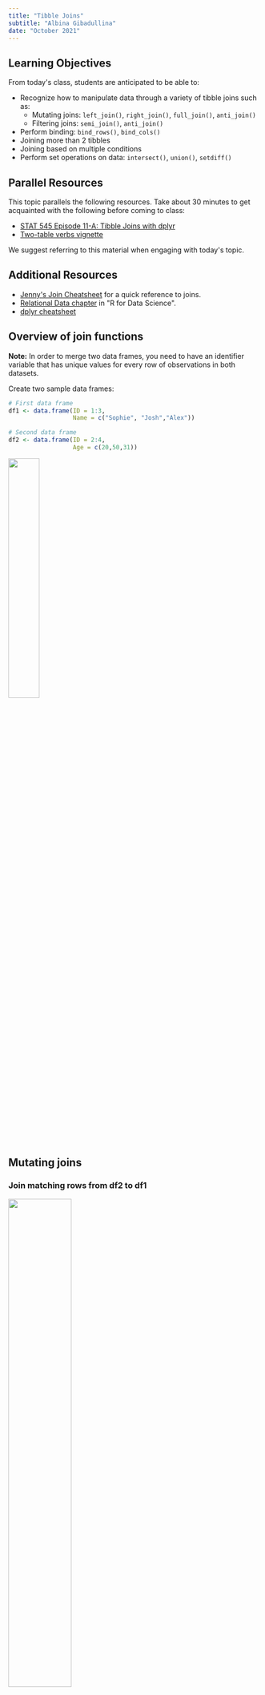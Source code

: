 ```yaml
---
title: "Tibble Joins"
subtitle: "Albina Gibadullina"
date: "October 2021"
---
```


## Learning Objectives

From today's class, students are anticipated to be able to:

-   Recognize how to manipulate data through a variety of tibble joins such as:
    -   Mutating joins: `left_join()`, `right_join()`, `full_join()`, `anti_join()`
    -   Filtering joins: `semi_join()`, `anti_join()`
-   Perform binding: `bind_rows()`, `bind_cols()`
-   Joining more than 2 tibbles
-   Joining based on multiple conditions
-   Perform set operations on data: `intersect()`, `union()`, `setdiff()`

## Parallel Resources

This topic parallels the following resources. Take about 30 minutes to get acquainted with the following before coming to class:

-   [STAT 545 Episode 11-A: Tibble Joins with dplyr](https://youtu.be/YAdX9MVRY1c)
-   [Two-table verbs vignette](https://cran.r-project.org/web/packages/dplyr/vignettes/two-table.html)

We suggest referring to this material when engaging with today's topic.

## Additional Resources

-   [Jenny's Join Cheatsheet](https://stat545.com/join-cheatsheet.html) for a quick reference to joins.
-   [Relational Data chapter](https://r4ds.had.co.nz/relational-data.html) in "R for Data Science".
-   [dplyr cheatsheet](https://rstudio.com/wp-content/uploads/2015/02/data-wrangling-cheatsheet.pdf)

## Overview of join functions

**Note:** In order to merge two data frames, you need to have an identifier variable that has unique values for every row of observations in both datasets.

Create two sample data frames:

``` r
# First data frame
df1 <- data.frame(ID = 1:3,                     
                  Name = c("Sophie", "Josh","Alex"))

# Second data frame
df2 <- data.frame(ID = 2:4,                      
                  Age = c(20,50,31))
```

<img src="tutorials/tibble_join/images/df.png" id="id" class="class" style="width:35.0%" style="height:35.0%" />

## Mutating joins

### Join matching rows from df2 to df1

<img src="images/left_join.png" id="id" class="class" style="width:50.0%" style="height:50.0%" />

``` r
left_join(df1, df2, by = "ID")
```

    ##   ID   Name Age
    ## 1  1 Sophie  NA
    ## 2  2   Josh  20
    ## 3  3   Alex  50

### Join matching rows from df1 to df2

<img src="images/right_join.png" id="id" class="class" style="width:50.0%" style="height:50.0%" />

``` r
right_join(df1, df2, by = "ID")
```

    ##   ID Name Age
    ## 1  2 Josh  20
    ## 2  3 Alex  50
    ## 3  4 <NA>  31

### Retain only rows present in both sets

<img src="images/inner_join.png" id="id" class="class" style="width:50.0%" style="height:50.0%" />

``` r
inner_join(df1, df2, by = "ID")
```

    ##   ID Name Age
    ## 1  2 Josh  20
    ## 2  3 Alex  50

### Retain all values, all rows

<img src="images/full_join.png" id="id" class="class" style="width:50.0%" style="height:50.0%" />

``` r
full_join(df1, df2, by = "ID")
```

    ##   ID   Name Age
    ## 1  1 Sophie  NA
    ## 2  2   Josh  20
    ## 3  3   Alex  50
    ## 4  4   <NA>  31

## Filtering joins

### Retain all rows in df1 that have a match in df2

<img src="images/semi_join.png" id="id" class="class" style="width:50.0%" style="height:50.0%" />

``` r
semi_join(df1, df2, by = "ID")
```

    ##   ID Name
    ## 1  2 Josh
    ## 2  3 Alex

### Retain all rows in df1 that do not have a match in df2

<img src="images/anti_join.png" id="id" class="class" style="width:50.0%" style="height:50.0%" />

``` r
anti_join(df1, df2, by = "ID")
```

    ##   ID   Name
    ## 1  1 Sophie

## Binding

### Append df2 to df1 as new rows

<img src="images/bind_rows.png" id="id" class="class" style="width:50.0%" style="height:50.0%" />

``` r
bind_rows(df1, df2)
```

    ##   ID   Name Age
    ## 1  1 Sophie  NA
    ## 2  2   Josh  NA
    ## 3  3   Alex  NA
    ## 4  2   <NA>  20
    ## 5  3   <NA>  50
    ## 6  4   <NA>  31

### Append df2 to df1 as new columns

<img src="images/bind_cols.png" id="id" class="class" style="width:50.0%" style="height:50.0%" />

``` r
bind_cols(df1, df2)
```

    ## New names:
    ## * ID -> ID...1
    ## * ID -> ID...3

    ##   ID...1   Name ID...3 Age
    ## 1      1 Sophie      2  20
    ## 2      2   Josh      3  50
    ## 3      3   Alex      4  31

## Joining multiple (&gt;2) tibbles

Create a third data frame

``` r
df3 <- data.frame(ID = 1:5,                      
                  Height = c(175,167,190,155,160))
```

<img src="images/three_tibbles.png" id="id" class="class" style="width:60.0%" style="height:60.0%" />

Use piping operator (%&gt;%) to layer multiple join functions

``` r
full_join(df1, df2, by = "ID") %>%
  full_join(., df3, by = "ID") 
```

    ##   ID   Name Age Height
    ## 1  1 Sophie  NA    175
    ## 2  2   Josh  20    167
    ## 3  3   Alex  50    190
    ## 4  4   <NA>  31    155
    ## 5  5   <NA>  NA    160

## Joining tibbles on multiple conditions

<img src="images/new_df.png" id="id" class="class" style="width:60.0%" style="height:60.0%" />

Create two new tibbles df4 and df5

``` r
df4 <- data.frame(FirstName = c("Sophie", "Josh","Alex"),
                  LastName=c("Wang","Smith","Smith"),
                  Age = c(42,20,50))

df5 <- data.frame(First_name = c("Josh","Alex","Sophie"),        
                  Last_name=c("Smith","Smith","Jones"),
                  Height = c(167,190,155))
```

<img src="images/multiple_conditions.png" id="id" class="class" style="width:60.0%" style="height:60.0%" />

``` r
full_join(df4, df5, by = c("FirstName" = "First_name", "LastName" = "Last_name"))
```

    ##   FirstName LastName Age Height
    ## 1    Sophie     Wang  42     NA
    ## 2      Josh    Smith  20    167
    ## 3      Alex    Smith  50    190
    ## 4    Sophie    Jones  NA    155

## Set operations

Create sample data frames

<img src="images/new_df2.png" id="id" class="class" style="width:35.0%" style="height:35.0%" />

``` r
# First data frame
df6 <- data.frame(Number = 1:3,                     
                  Letter = c("A", "B","C"))

# Second data frame
df7 <- data.frame(Number = 2:4,                      
                  Letter = c("B","C","D"))
```

### Include rows that appear in both data frames

<img src="images/intersect.png" id="id" class="class" style="width:40.0%" style="height:50.0%" />

``` r
intersect(df6, df7)
```

    ##   Number Letter
    ## 1      2      B
    ## 2      3      C

### Include rows that appear in either or both data frames

<img src="images/union.png" id="id" class="class" style="width:40.0%" style="height:50.0%" />

``` r
union(df6, df7)
```

    ##   Number Letter
    ## 1      1      A
    ## 2      2      B
    ## 3      3      C
    ## 4      4      D

### Include rows that appear in one df but not another

<img src="images/setdiff.png" id="id" class="class" style="width:40.0%" style="height:50.0%" />

Include rows that appear in df6 but not in df7

``` r
setdiff(df6, df7)
```

    ##   Number Letter
    ## 1      1      A

Include rows that appear in df7 but not in df6

``` r
setdiff(df7, df6)
```

    ##   Number Letter
    ## 1      4      D

## Demonstration with `gapminder`

Get an overview of `gapminder` data

``` r
glimpse(gapminder)
```

    ## Rows: 1,704
    ## Columns: 6
    ## $ country   <fct> "Afghanistan", "Afghanistan", "Afghanistan", "Afghanistan", ~
    ## $ continent <fct> Asia, Asia, Asia, Asia, Asia, Asia, Asia, Asia, Asia, Asia, ~
    ## $ year      <int> 1952, 1957, 1962, 1967, 1972, 1977, 1982, 1987, 1992, 1997, ~
    ## $ lifeExp   <dbl> 28.801, 30.332, 31.997, 34.020, 36.088, 38.438, 39.854, 40.8~
    ## $ pop       <int> 8425333, 9240934, 10267083, 11537966, 13079460, 14880372, 12~
    ## $ gdpPercap <dbl> 779.4453, 820.8530, 853.1007, 836.1971, 739.9811, 786.1134, ~

### Part 1

Obtain additional information on countries from other open data sources

``` r
country_data <- read.csv(file = "https://raw.githubusercontent.com/open-numbers/ddf--gapminder--geo_entity_domain/master/ddf--entities--geo--country.csv")

glimpse(country_data)
```

    ## Rows: 273
    ## Columns: 33
    ## $ country                <chr> "abkh", "afg", "akr_a_dhe", "ala", "alb", "dza"~
    ## $ gwid                   <chr> "i0", "i1", "i2", "i258", "i3", "i4", "i5", "i6~
    ## $ name                   <chr> "Abkhazia", "Afghanistan", "Akrotiri and Dhekel~
    ## $ world_6region          <chr> "europe_central_asia", "south_asia", "europe_ce~
    ## $ income_groups          <chr> "", "low_income", "", "", "upper_middle_income"~
    ## $ landlocked             <chr> "", "landlocked", "coastline", "coastline", "co~
    ## $ g77_and_oecd_countries <chr> "others", "g77", "others", "others", "others", ~
    ## $ main_religion_2008     <chr> "", "muslim", "", "", "muslim", "muslim", "chri~
    ## $ gapminder_list         <chr> "Abkhazia", "Afghanistan", "Akrotiri and Dhekel~
    ## $ alternative_1          <chr> "", "Islamic Republic of Afghanistan", "", "â\2~
    ## $ alternative_2          <chr> "", "", "", "", "", "", "", "", "", "", "", "",~
    ## $ alternative_3          <chr> "", "", "", "", "", "", "", "", "", "", "", "",~
    ## $ alternative_4_cdiac    <chr> "", "Afghanistan", "", "", "Albania", "Algeria"~
    ## $ pandg                  <chr> "", "AFGHANISTAN", "", "", "ALBANIA", "ALGERIA"~
    ## $ god_id                 <chr> "GE-AB", "AF", "Akrotiri_Dhekelia", "AX", "AL",~
    ## $ alt_5                  <chr> "", "", "", "", "", "", "", "", "", "", "", "",~
    ## $ upper_case_name        <chr> "", "AFGHANISTAN", "", "AALAND ISLANDS", "ALBAN~
    ## $ iso3166_1_alpha2       <chr> "", "AF", "", "AX", "AL", "DZ", "AS", "AD", "AO~
    ## $ iso3166_1_alpha3       <chr> "", "AFG", "", "ALA", "ALB", "DZA", "ASM", "AND~
    ## $ iso3166_1_numeric      <int> NA, 4, NA, 248, 8, 12, 16, 20, 24, 660, 10, 28,~
    ## $ iso3166_2              <chr> "", "", "", "", "", "", "", "", "", "", "", "",~
    ## $ unicode_region_subtag  <chr> "", "AF", "", "AX", "AL", "DZ", "AS", "AD", "AO~
    ## $ arb1                   <chr> "", "", "", "", "", "", "", "", "", "", "", "",~
    ## $ arb2                   <chr> "", "", "", "", "", "", "", "", "", "", "", "",~
    ## $ arb3                   <chr> "", "", "", "", "", "", "", "", "", "", "", "",~
    ## $ arb4                   <chr> "", "", "", "", "", "", "", "", "", "", "", "",~
    ## $ arb5                   <chr> "", "", "", "", "", "", "", "", "", "", "", "",~
    ## $ arb6                   <chr> "", "", "", "", "", "", "", "", "", "", "", "",~
    ## $ is..country            <lgl> TRUE, TRUE, TRUE, TRUE, TRUE, TRUE, TRUE, TRUE,~
    ## $ un_state               <lgl> FALSE, TRUE, FALSE, FALSE, TRUE, TRUE, FALSE, T~
    ## $ world_4region          <chr> "europe", "asia", "europe", "europe", "europe",~
    ## $ latitude               <dbl> NA, 33.00000, NA, 60.25000, 41.00000, 28.00000,~
    ## $ longitude              <dbl> NA, 66.00000, NA, 20.00000, 20.00000, 3.00000, ~

Narrow down information to income groups, OECD status, and religion

``` r
country_data <- country_data %>% 
  select(name, income_groups, g77_and_oecd_countries, main_religion_2008)

# Check data structure
glimpse(country_data)
```

    ## Rows: 273
    ## Columns: 4
    ## $ name                   <chr> "Abkhazia", "Afghanistan", "Akrotiri and Dhekel~
    ## $ income_groups          <chr> "", "low_income", "", "", "upper_middle_income"~
    ## $ g77_and_oecd_countries <chr> "others", "g77", "others", "others", "others", ~
    ## $ main_religion_2008     <chr> "", "muslim", "", "", "muslim", "muslim", "chri~

Count how many unique country names are in `gapminder` and `country_data`

``` r
nlevels(gapminder$country)
```

    ## [1] 142

``` r
nlevels(as.factor(country_data$name))
```

    ## [1] 273

Merge `gapminder` and `country_data` using `left_join()`

``` r
gapminder_extended <- left_join(gapminder, country_data, by=c("country"="name"))

head(gapminder_extended)
```

    ## # A tibble: 6 x 9
    ##   country     continent  year lifeExp      pop gdpPercap income_groups
    ##   <chr>       <fct>     <int>   <dbl>    <int>     <dbl> <chr>        
    ## 1 Afghanistan Asia       1952    28.8  8425333      779. low_income   
    ## 2 Afghanistan Asia       1957    30.3  9240934      821. low_income   
    ## 3 Afghanistan Asia       1962    32.0 10267083      853. low_income   
    ## 4 Afghanistan Asia       1967    34.0 11537966      836. low_income   
    ## 5 Afghanistan Asia       1972    36.1 13079460      740. low_income   
    ## 6 Afghanistan Asia       1977    38.4 14880372      786. low_income   
    ## # ... with 2 more variables: g77_and_oecd_countries <chr>,
    ## #   main_religion_2008 <chr>

**Note:**: `left_join()` is probably the most useful and the most used join. It is often used when you want to expand your existing dataset with new variables from other sources.

Compare lifeExp for OECD, G77, and other countries

``` r
gapminder_extended %>% 
  ggplot(aes(x=g77_and_oecd_countries,y=lifeExp))+
    geom_boxplot()+
    geom_jitter(aes(color=continent), alpha=0.3)+
    labs(x="Country group")
```

<img src="notes-a11_Albina_files/figure-markdown_github/unnamed-chunk-25-1.png" style="display: block; margin: auto;" />

Compare lifeExp for OECD, G77, and other countries by most common religion

``` r
gapminder_extended %>% 
  filter(main_religion_2008 %in% c("christian","eastern_religions","muslim")) %>% 
  ggplot(aes(x=g77_and_oecd_countries,y=lifeExp))+
    geom_boxplot()+
    geom_jitter(aes(color=continent), alpha=0.3)+
    labs(x="Country group")+
    facet_wrap(~main_religion_2008)
```

<img src="notes-a11_Albina_files/figure-markdown_github/unnamed-chunk-26-1.png" style="display: block; margin: auto;" />

### Part 2

Gapminder data is only available from 1952 to 2007. What if we wanted to examine data after 2007 as well as population projections?

Download population size estimates by country from 1800 to 2100

``` r
population <- gsheet2tbl("https://docs.google.com/spreadsheets/d/14_suWY8fCPEXV0MH7ZQMZ-KndzMVsSsA5HdR-7WqAC0/edit#gid=176703676")
```

See what population data looks like

``` r
glimpse(population)
```

    ## Rows: 59,297
    ## Columns: 4
    ## $ geo        <chr> "afg", "afg", "afg", "afg", "afg", "afg", "afg", "afg", "af~
    ## $ name       <chr> "Afghanistan", "Afghanistan", "Afghanistan", "Afghanistan",~
    ## $ time       <dbl> 1800, 1801, 1802, 1803, 1804, 1805, 1806, 1807, 1808, 1809,~
    ## $ Population <dbl> 3280000, 3280000, 3280000, 3280000, 3280000, 3280000, 32800~

Only retain population estimates after 2007, rename variables to match gapminder variable names

``` r
population <- population %>% 
  filter(time>2007) %>% 
  rename(year=time, country=name, pop=Population) %>% 
  select(-geo)
```

Add continent data to `population` from `gapminder`

``` r
# create a data frame listing continent for every country
continent <- gapminder %>%
  select(country, continent) %>% 
  distinct()

# add continent data to population data frame
population <- left_join(population, continent, by = "country")

# see how many countries are missing continent data by continent
population %>% 
  group_by(year) %>% 
  summarise(missing_continent = sum(is.na(continent)))
```

    ## # A tibble: 93 x 2
    ##     year missing_continent
    ##    <dbl>             <int>
    ##  1  2008                61
    ##  2  2009                61
    ##  3  2010                61
    ##  4  2011                61
    ##  5  2012                61
    ##  6  2013                61
    ##  7  2014                61
    ##  8  2015                61
    ##  9  2016                61
    ## 10  2017                61
    ## # ... with 83 more rows

Use `bind_rows()` to stack `population` below `gapminder`

``` r
gapminder_pop <- bind_rows(gapminder, population) %>% 
  arrange(country,year)
```

Visualize trends in population growth by continent

``` r
gapminder_pop %>% 
  filter(!is.na(continent)) %>% 
  group_by(continent, year) %>%
  summarise(pop=sum(pop)/1000000) %>%
  ggplot(aes(x=year, y=pop, fill=continent))+
  geom_area()+
  labs(title="Population projections by continent", 
               y="Population (in mil)")
```

    ## `summarise()` has grouped output by 'continent'. You can override using the `.groups` argument.

<img src="notes-a11_Albina_files/figure-markdown_github/unnamed-chunk-32-1.png" style="display: block; margin: auto;" />
